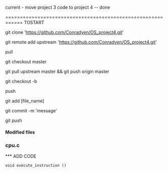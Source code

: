 current - move project 3 code to project 4 -- done 


============================================================
TOSTART

git clone 'https://github.com/Conradyen/OS_project4.git'

git remote add upstream 'https://github.com/Conradyen/OS_project4.git'

pull

git checkout master

git pull upstream master && git push origin master

git checkout -b 

push

git add [file_name]

git commit -m 'message'

git push



#### Modified files

### cpu.c


*** ADD CODE
```
void execute_instruction ()
```
